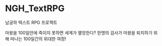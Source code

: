 # NGH_TextRPG
 남궁하 텍스트 RPG 프로젝트

 마왕을 100일안에 죽이지 못하면 세계가 멸망한다?
 한명의 검사가 마왕을 퇴치하기 위해 떠나는 100일간의 위대한 여정!